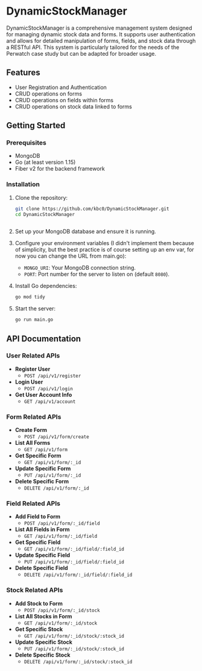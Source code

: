 # DynamicStockManager

DynamicStockManager is a comprehensive management system designed for managing dynamic stock data and forms. It supports user authentication and allows for detailed manipulation of forms, fields, and stock data through a RESTful API. This system is particularly tailored for the needs of the Perwatch case study but can be adapted for broader usage.

## Features

- User Registration and Authentication
- CRUD operations on forms
- CRUD operations on fields within forms
- CRUD operations on stock data linked to forms

## Getting Started

### Prerequisites

- MongoDB
- Go (at least version 1.15)
- Fiber v2 for the backend framework

### Installation

1. Clone the repository:
   ```bash
   git clone https://github.com/kbc0/DynamicStockManager.git
   cd DynamicStockManager
	
2. Set up your MongoDB database and ensure it is running.

3. Configure your environment variables (I didn't implement them because of simplicity, but the best practice is of course setting up an env var, for now you can change the URL from main.go):
   - `MONGO_URI`: Your MongoDB connection string.
   - `PORT`: Port number for the server to listen on (default `8080`).

4. Install Go dependencies:
   ```bash
   go mod tidy

5. Start the server:
   ```bash
   go run main.go

## API Documentation

### User Related APIs

- **Register User**
  - `POST /api/v1/register`
- **Login User**
  - `POST /api/v1/login`
- **Get User Account Info**
  - `GET /api/v1/account`

### Form Related APIs

- **Create Form**
  - `POST /api/v1/form/create`
- **List All Forms**
  - `GET /api/v1/form`
- **Get Specific Form**
  - `GET /api/v1/form/:_id`
- **Update Specific Form**
  - `PUT /api/v1/form/:_id`
- **Delete Specific Form**
  - `DELETE /api/v1/form/:_id`

### Field Related APIs

- **Add Field to Form**
  - `POST /api/v1/form/:_id/field`
- **List All Fields in Form**
  - `GET /api/v1/form/:_id/field`
- **Get Specific Field**
  - `GET /api/v1/form/:_id/field/:field_id`
- **Update Specific Field**
  - `PUT /api/v1/form/:_id/field/:field_id`
- **Delete Specific Field**
  - `DELETE /api/v1/form/:_id/field/:field_id`

### Stock Related APIs

- **Add Stock to Form**
  - `POST /api/v1/form/:_id/stock`
- **List All Stocks in Form**
  - `GET /api/v1/form/:_id/stock`
- **Get Specific Stock**
  - `GET /api/v1/form/:_id/stock/:stock_id`
- **Update Specific Stock**
  - `PUT /api/v1/form/:_id/stock/:stock_id`
- **Delete Specific Stock**
  - `DELETE /api/v1/form/:_id/stock/:stock_id`


